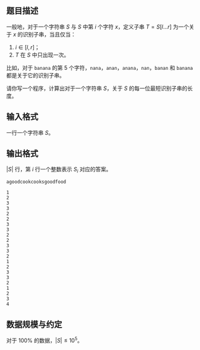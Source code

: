 ## 题目描述

一般地，对于一个字符串 $S$ 与 $S$ 中第 $i$ 个字符 $x$，定义子串 $T=S[l...r]$ 为一个关于 $x$ 的识别子串，当且仅当：

1. $i\in[l,r]$；
2. $T$ 在 $S$ 中只出现一次。

比如，对于 `banana` 的第 $5$ 个字符，`nana`，`anan`，`anana`，`nan`，`banan` 和 `banana` 都是关于它的识别子串。

请你写一个程序，计算出对于一个字符串 $S$，关于 $S$ 的每一位最短识别子串的长度。

## 输入格式

一行一个字符串 $S$。

## 输出格式

$|S|$ 行，第 $i$ 行一个整数表示 $S_i$ 对应的答案。


```input1
agoodcookcooksgoodfood
```


```output1
1
2
3
3
2
2
3
3
2
2
3
3
2
1
2
3
3
2
1
2
3
4
```


## 数据规模与约定

对于 $100\%$ 的数据，$|S|\leq 10^5$。

